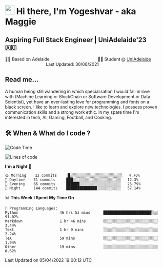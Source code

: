 <h1><img src="https://emojis.slackmojis.com/emojis/images/1531849430/4246/blob-sunglasses.gif?1531849430" width="30"/> Hi there, I'm Yogeshvar - aka Maggie</h1>

## Aspiring Full Stack Engineer | UniAdelaide'23 🇦🇺  
🏂🏻  Based on Adelaide &nbsp;&nbsp;&nbsp;&nbsp;&nbsp;&nbsp;&nbsp;&nbsp;&nbsp;&nbsp;&nbsp;&nbsp;&nbsp;&nbsp;&nbsp;&nbsp;&nbsp;&nbsp;&nbsp;&nbsp;&nbsp;&nbsp;&nbsp;&nbsp;&nbsp;&nbsp;&nbsp;&nbsp;&nbsp;&nbsp;&nbsp;&nbsp;&nbsp;&nbsp;&nbsp;&nbsp;&nbsp;&nbsp;&nbsp;👨‍💻 Student @ [UniAdelaide](https://www.adelaide.edu.au)   &nbsp;&nbsp;&nbsp;&nbsp;&nbsp;&nbsp;&nbsp;&nbsp;&nbsp;&nbsp;&nbsp;&nbsp;&nbsp;&nbsp;&nbsp;&nbsp;&nbsp;&nbsp;&nbsp;&nbsp;&nbsp;&nbsp;&nbsp;&nbsp;&nbsp;&nbsp;&nbsp;&nbsp;&nbsp;&nbsp;&nbsp;&nbsp; &nbsp;Last Updated: 30/06/2021

## Read me...

A human being still wandering in which specialisation I would fall in love with (Machine Learning or BlockChain or Software Development or Data Scientist), yet have an ever-lasting love for programming and fonts on a black screen. I like to learn and explore new technologies. I possess proven communication skills and a strong work ethic. In my spare time I'm interested in tech, AI, Gaming, Football, and Cooking.

## 🛠 When & What do I code ?  

<!--START_SECTION:waka-->
![Code Time](http://img.shields.io/badge/Code%20Time-1%2C368%20hrs%202%20mins-blue)

![Lines of code](https://img.shields.io/badge/From%20Hello%20World%20I%27ve%20Written-568%20Thousand%20lines%20of%20code-blue)

**I'm a Night 🦉** 

```text
🌞 Morning    12 commits     █░░░░░░░░░░░░░░░░░░░░░░░░   4.76% 
🌆 Daytime    31 commits     ███░░░░░░░░░░░░░░░░░░░░░░   12.3% 
🌃 Evening    65 commits     ██████░░░░░░░░░░░░░░░░░░░   25.79% 
🌙 Night      144 commits    ██████████████░░░░░░░░░░░   57.14%

```


📊 **This Week I Spent My Time On** 

```text
💬 Programming Languages: 
Python                   46 hrs 53 mins      ██████████████████████░░░   91.02% 
Markdown                 1 hr 46 mins        ░░░░░░░░░░░░░░░░░░░░░░░░░   3.44% 
Text                     1 hr 9 mins         ░░░░░░░░░░░░░░░░░░░░░░░░░   2.24% 
TeX                      59 mins             ░░░░░░░░░░░░░░░░░░░░░░░░░   1.94% 
Other                    19 mins             ░░░░░░░░░░░░░░░░░░░░░░░░░   0.62%

```


 Last Updated on 05/04/2022 19:00:12 UTC
<!--END_SECTION:waka-->
